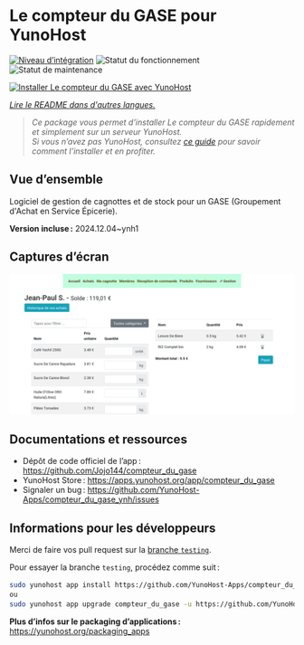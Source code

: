 <!--
Nota bene : ce README est automatiquement généré par <https://github.com/YunoHost/apps/tree/master/tools/readme_generator>
Il NE doit PAS être modifié à la main.
-->

# Le compteur du GASE pour YunoHost

[![Niveau d’intégration](https://apps.yunohost.org/badge/integration/compteur_du_gase)](https://ci-apps.yunohost.org/ci/apps/compteur_du_gase/)
![Statut du fonctionnement](https://apps.yunohost.org/badge/state/compteur_du_gase)
![Statut de maintenance](https://apps.yunohost.org/badge/maintained/compteur_du_gase)

[![Installer Le compteur du GASE avec YunoHost](https://install-app.yunohost.org/install-with-yunohost.svg)](https://install-app.yunohost.org/?app=compteur_du_gase)

*[Lire le README dans d'autres langues.](./ALL_README.md)*

> *Ce package vous permet d’installer Le compteur du GASE rapidement et simplement sur un serveur YunoHost.*  
> *Si vous n’avez pas YunoHost, consultez [ce guide](https://yunohost.org/install) pour savoir comment l’installer et en profiter.*

## Vue d’ensemble

Logiciel de gestion de cagnottes et de stock pour un GASE (Groupement d'Achat en Service Épicerie).

**Version incluse :** 2024.12.04~ynh1

## Captures d’écran

![Capture d’écran de Le compteur du GASE](./doc/screenshots/Screenshot_2021-12-26_Le-compteur-du-GASE.png)

## Documentations et ressources

- Dépôt de code officiel de l’app : <https://github.com/Jojo144/compteur_du_gase>
- YunoHost Store : <https://apps.yunohost.org/app/compteur_du_gase>
- Signaler un bug : <https://github.com/YunoHost-Apps/compteur_du_gase_ynh/issues>

## Informations pour les développeurs

Merci de faire vos pull request sur la [branche `testing`](https://github.com/YunoHost-Apps/compteur_du_gase_ynh/tree/testing).

Pour essayer la branche `testing`, procédez comme suit :

```bash
sudo yunohost app install https://github.com/YunoHost-Apps/compteur_du_gase_ynh/tree/testing --debug
ou
sudo yunohost app upgrade compteur_du_gase -u https://github.com/YunoHost-Apps/compteur_du_gase_ynh/tree/testing --debug
```

**Plus d’infos sur le packaging d’applications :** <https://yunohost.org/packaging_apps>
